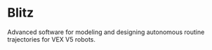 # Blitz
Advanced software for modeling and designing autonomous routine trajectories for VEX V5 robots.
